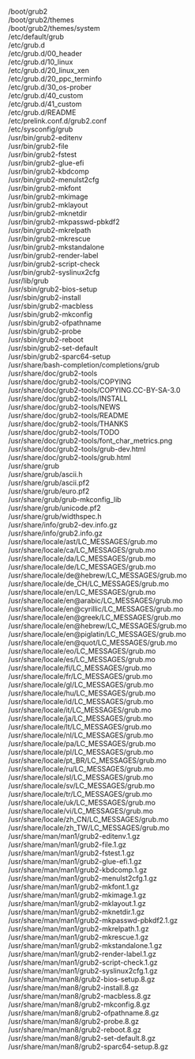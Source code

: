 /boot/grub2  
/boot/grub2/themes  
/boot/grub2/themes/system  
/etc/default/grub  
/etc/grub.d  
/etc/grub.d/00\_header  
/etc/grub.d/10\_linux  
/etc/grub.d/20\_linux\_xen  
/etc/grub.d/20\_ppc\_terminfo  
/etc/grub.d/30\_os-prober  
/etc/grub.d/40\_custom  
/etc/grub.d/41\_custom  
/etc/grub.d/README  
/etc/prelink.conf.d/grub2.conf  
/etc/sysconfig/grub  
/usr/bin/grub2-editenv  
/usr/bin/grub2-file  
/usr/bin/grub2-fstest  
/usr/bin/grub2-glue-efi  
/usr/bin/grub2-kbdcomp  
/usr/bin/grub2-menulst2cfg  
/usr/bin/grub2-mkfont  
/usr/bin/grub2-mkimage  
/usr/bin/grub2-mklayout  
/usr/bin/grub2-mknetdir  
/usr/bin/grub2-mkpasswd-pbkdf2  
/usr/bin/grub2-mkrelpath  
/usr/bin/grub2-mkrescue  
/usr/bin/grub2-mkstandalone  
/usr/bin/grub2-render-label  
/usr/bin/grub2-script-check  
/usr/bin/grub2-syslinux2cfg  
/usr/lib/grub  
/usr/sbin/grub2-bios-setup  
/usr/sbin/grub2-install  
/usr/sbin/grub2-macbless  
/usr/sbin/grub2-mkconfig  
/usr/sbin/grub2-ofpathname  
/usr/sbin/grub2-probe  
/usr/sbin/grub2-reboot  
/usr/sbin/grub2-set-default  
/usr/sbin/grub2-sparc64-setup  
/usr/share/bash-completion/completions/grub  
/usr/share/doc/grub2-tools  
/usr/share/doc/grub2-tools/COPYING  
/usr/share/doc/grub2-tools/COPYING.CC-BY-SA-3.0  
/usr/share/doc/grub2-tools/INSTALL  
/usr/share/doc/grub2-tools/NEWS  
/usr/share/doc/grub2-tools/README  
/usr/share/doc/grub2-tools/THANKS  
/usr/share/doc/grub2-tools/TODO  
/usr/share/doc/grub2-tools/font\_char\_metrics.png  
/usr/share/doc/grub2-tools/grub-dev.html  
/usr/share/doc/grub2-tools/grub.html  
/usr/share/grub  
/usr/share/grub/ascii.h  
/usr/share/grub/ascii.pf2  
/usr/share/grub/euro.pf2  
/usr/share/grub/grub-mkconfig\_lib  
/usr/share/grub/unicode.pf2  
/usr/share/grub/widthspec.h  
/usr/share/info/grub2-dev.info.gz  
/usr/share/info/grub2.info.gz  
/usr/share/locale/ast/LC\_MESSAGES/grub.mo  
/usr/share/locale/ca/LC\_MESSAGES/grub.mo  
/usr/share/locale/da/LC\_MESSAGES/grub.mo  
/usr/share/locale/de/LC\_MESSAGES/grub.mo  
/usr/share/locale/de@hebrew/LC\_MESSAGES/grub.mo  
/usr/share/locale/de\_CH/LC\_MESSAGES/grub.mo  
/usr/share/locale/en/LC\_MESSAGES/grub.mo  
/usr/share/locale/en@arabic/LC\_MESSAGES/grub.mo  
/usr/share/locale/en@cyrillic/LC\_MESSAGES/grub.mo  
/usr/share/locale/en@greek/LC\_MESSAGES/grub.mo  
/usr/share/locale/en@hebrew/LC\_MESSAGES/grub.mo  
/usr/share/locale/en@piglatin/LC\_MESSAGES/grub.mo  
/usr/share/locale/en@quot/LC\_MESSAGES/grub.mo  
/usr/share/locale/eo/LC\_MESSAGES/grub.mo  
/usr/share/locale/es/LC\_MESSAGES/grub.mo  
/usr/share/locale/fi/LC\_MESSAGES/grub.mo  
/usr/share/locale/fr/LC\_MESSAGES/grub.mo  
/usr/share/locale/gl/LC\_MESSAGES/grub.mo  
/usr/share/locale/hu/LC\_MESSAGES/grub.mo  
/usr/share/locale/id/LC\_MESSAGES/grub.mo  
/usr/share/locale/it/LC\_MESSAGES/grub.mo  
/usr/share/locale/ja/LC\_MESSAGES/grub.mo  
/usr/share/locale/lt/LC\_MESSAGES/grub.mo  
/usr/share/locale/nl/LC\_MESSAGES/grub.mo  
/usr/share/locale/pa/LC\_MESSAGES/grub.mo  
/usr/share/locale/pl/LC\_MESSAGES/grub.mo  
/usr/share/locale/pt\_BR/LC\_MESSAGES/grub.mo  
/usr/share/locale/ru/LC\_MESSAGES/grub.mo  
/usr/share/locale/sl/LC\_MESSAGES/grub.mo  
/usr/share/locale/sv/LC\_MESSAGES/grub.mo  
/usr/share/locale/tr/LC\_MESSAGES/grub.mo  
/usr/share/locale/uk/LC\_MESSAGES/grub.mo  
/usr/share/locale/vi/LC\_MESSAGES/grub.mo  
/usr/share/locale/zh\_CN/LC\_MESSAGES/grub.mo  
/usr/share/locale/zh\_TW/LC\_MESSAGES/grub.mo  
/usr/share/man/man1/grub2-editenv.1.gz  
/usr/share/man/man1/grub2-file.1.gz  
/usr/share/man/man1/grub2-fstest.1.gz  
/usr/share/man/man1/grub2-glue-efi.1.gz  
/usr/share/man/man1/grub2-kbdcomp.1.gz  
/usr/share/man/man1/grub2-menulst2cfg.1.gz  
/usr/share/man/man1/grub2-mkfont.1.gz  
/usr/share/man/man1/grub2-mkimage.1.gz  
/usr/share/man/man1/grub2-mklayout.1.gz  
/usr/share/man/man1/grub2-mknetdir.1.gz  
/usr/share/man/man1/grub2-mkpasswd-pbkdf2.1.gz  
/usr/share/man/man1/grub2-mkrelpath.1.gz  
/usr/share/man/man1/grub2-mkrescue.1.gz  
/usr/share/man/man1/grub2-mkstandalone.1.gz  
/usr/share/man/man1/grub2-render-label.1.gz  
/usr/share/man/man1/grub2-script-check.1.gz  
/usr/share/man/man1/grub2-syslinux2cfg.1.gz  
/usr/share/man/man8/grub2-bios-setup.8.gz  
/usr/share/man/man8/grub2-install.8.gz  
/usr/share/man/man8/grub2-macbless.8.gz  
/usr/share/man/man8/grub2-mkconfig.8.gz  
/usr/share/man/man8/grub2-ofpathname.8.gz  
/usr/share/man/man8/grub2-probe.8.gz  
/usr/share/man/man8/grub2-reboot.8.gz  
/usr/share/man/man8/grub2-set-default.8.gz  
/usr/share/man/man8/grub2-sparc64-setup.8.gz  
